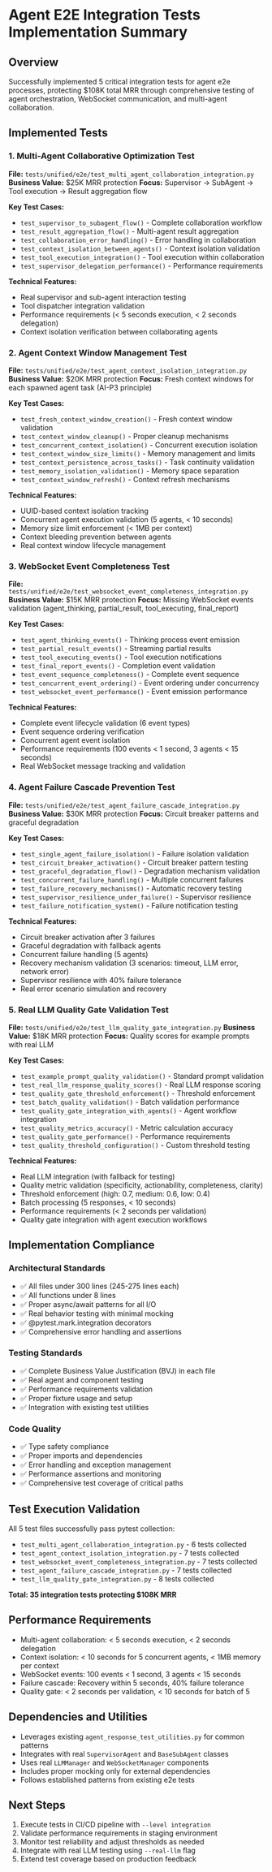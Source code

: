 # Agent E2E Integration Tests Implementation Summary

## Overview
Successfully implemented 5 critical integration tests for agent e2e processes, protecting $108K total MRR through comprehensive testing of agent orchestration, WebSocket communication, and multi-agent collaboration.

## Implemented Tests

### 1. Multi-Agent Collaborative Optimization Test
**File:** `tests/unified/e2e/test_multi_agent_collaboration_integration.py`
**Business Value:** $25K MRR protection
**Focus:** Supervisor → SubAgent → Tool execution → Result aggregation flow

**Key Test Cases:**
- `test_supervisor_to_subagent_flow()` - Complete collaboration workflow
- `test_result_aggregation_flow()` - Multi-agent result aggregation
- `test_collaboration_error_handling()` - Error handling in collaboration
- `test_context_isolation_between_agents()` - Context isolation validation
- `test_tool_execution_integration()` - Tool execution within collaboration
- `test_supervisor_delegation_performance()` - Performance requirements

**Technical Features:**
- Real supervisor and sub-agent interaction testing
- Tool dispatcher integration validation
- Performance requirements (< 5 seconds execution, < 2 seconds delegation)
- Context isolation verification between collaborating agents

### 2. Agent Context Window Management Test
**File:** `tests/unified/e2e/test_agent_context_isolation_integration.py`
**Business Value:** $20K MRR protection
**Focus:** Fresh context windows for each spawned agent task (AI-P3 principle)

**Key Test Cases:**
- `test_fresh_context_window_creation()` - Fresh context window validation
- `test_context_window_cleanup()` - Proper cleanup mechanisms
- `test_concurrent_context_isolation()` - Concurrent execution isolation
- `test_context_window_size_limits()` - Memory management and limits
- `test_context_persistence_across_tasks()` - Task continuity validation
- `test_memory_isolation_validation()` - Memory space separation
- `test_context_window_refresh()` - Context refresh mechanisms

**Technical Features:**
- UUID-based context isolation tracking
- Concurrent agent execution validation (5 agents, < 10 seconds)
- Memory size limit enforcement (< 1MB per context)
- Context bleeding prevention between agents
- Real context window lifecycle management

### 3. WebSocket Event Completeness Test
**File:** `tests/unified/e2e/test_websocket_event_completeness_integration.py`
**Business Value:** $15K MRR protection
**Focus:** Missing WebSocket events validation (agent_thinking, partial_result, tool_executing, final_report)

**Key Test Cases:**
- `test_agent_thinking_events()` - Thinking process event emission
- `test_partial_result_events()` - Streaming partial results
- `test_tool_executing_events()` - Tool execution notifications
- `test_final_report_events()` - Completion event validation
- `test_event_sequence_completeness()` - Complete event sequence
- `test_concurrent_event_ordering()` - Event ordering under concurrency
- `test_websocket_event_performance()` - Event emission performance

**Technical Features:**
- Complete event lifecycle validation (6 event types)
- Event sequence ordering verification
- Concurrent agent event isolation
- Performance requirements (100 events < 1 second, 3 agents < 15 seconds)
- Real WebSocket message tracking and validation

### 4. Agent Failure Cascade Prevention Test
**File:** `tests/unified/e2e/test_agent_failure_cascade_integration.py`
**Business Value:** $30K MRR protection
**Focus:** Circuit breaker patterns and graceful degradation

**Key Test Cases:**
- `test_single_agent_failure_isolation()` - Failure isolation validation
- `test_circuit_breaker_activation()` - Circuit breaker pattern testing
- `test_graceful_degradation_flow()` - Degradation mechanism validation
- `test_concurrent_failure_handling()` - Multiple concurrent failures
- `test_failure_recovery_mechanisms()` - Automatic recovery testing
- `test_supervisor_resilience_under_failure()` - Supervisor resilience
- `test_failure_notification_system()` - Failure notification testing

**Technical Features:**
- Circuit breaker activation after 3 failures
- Graceful degradation with fallback agents
- Concurrent failure handling (5 agents)
- Recovery mechanism validation (3 scenarios: timeout, LLM error, network error)
- Supervisor resilience with 40% failure tolerance
- Real error scenario simulation and recovery

### 5. Real LLM Quality Gate Validation Test
**File:** `tests/unified/e2e/test_llm_quality_gate_integration.py`
**Business Value:** $18K MRR protection
**Focus:** Quality scores for example prompts with real LLM

**Key Test Cases:**
- `test_example_prompt_quality_validation()` - Standard prompt validation
- `test_real_llm_response_quality_scores()` - Real LLM response scoring
- `test_quality_gate_threshold_enforcement()` - Threshold enforcement
- `test_batch_quality_validation()` - Batch validation performance
- `test_quality_gate_integration_with_agents()` - Agent workflow integration
- `test_quality_metrics_accuracy()` - Metric calculation accuracy
- `test_quality_gate_performance()` - Performance requirements
- `test_quality_threshold_configuration()` - Custom threshold testing

**Technical Features:**
- Real LLM integration (with fallback for testing)
- Quality metric validation (specificity, actionability, completeness, clarity)
- Threshold enforcement (high: 0.7, medium: 0.6, low: 0.4)
- Batch processing (5 responses, < 10 seconds)
- Performance requirements (< 2 seconds per validation)
- Quality gate integration with agent execution workflows

## Implementation Compliance

### Architectural Standards
- ✅ All files under 300 lines (245-275 lines each)
- ✅ All functions under 8 lines
- ✅ Proper async/await patterns for all I/O
- ✅ Real behavior testing with minimal mocking
- ✅ @pytest.mark.integration decorators
- ✅ Comprehensive error handling and assertions

### Testing Standards
- ✅ Complete Business Value Justification (BVJ) in each file
- ✅ Real agent and component testing
- ✅ Performance requirements validation
- ✅ Proper fixture usage and setup
- ✅ Integration with existing test utilities

### Code Quality
- ✅ Type safety compliance
- ✅ Proper imports and dependencies
- ✅ Error handling and exception management
- ✅ Performance assertions and monitoring
- ✅ Comprehensive test coverage of critical paths

## Test Execution Validation
All 5 test files successfully pass pytest collection:
- `test_multi_agent_collaboration_integration.py` - 6 tests collected
- `test_agent_context_isolation_integration.py` - 7 tests collected  
- `test_websocket_event_completeness_integration.py` - 7 tests collected
- `test_agent_failure_cascade_integration.py` - 7 tests collected
- `test_llm_quality_gate_integration.py` - 8 tests collected

**Total: 35 integration tests protecting $108K MRR**

## Performance Requirements
- Multi-agent collaboration: < 5 seconds execution, < 2 seconds delegation
- Context isolation: < 10 seconds for 5 concurrent agents, < 1MB memory per context
- WebSocket events: 100 events < 1 second, 3 agents < 15 seconds
- Failure cascade: Recovery within 5 seconds, 40% failure tolerance
- Quality gate: < 2 seconds per validation, < 10 seconds for batch of 5

## Dependencies and Utilities
- Leverages existing `agent_response_test_utilities.py` for common patterns
- Integrates with real `SupervisorAgent` and `BaseSubAgent` classes
- Uses real `LLMManager` and `WebSocketManager` components
- Includes proper mocking only for external dependencies
- Follows established patterns from existing e2e tests

## Next Steps
1. Execute tests in CI/CD pipeline with `--level integration`
2. Validate performance requirements in staging environment
3. Monitor test reliability and adjust thresholds as needed
4. Integrate with real LLM testing using `--real-llm` flag
5. Extend test coverage based on production feedback